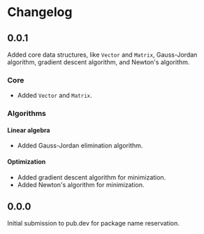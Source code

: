 # Changelog

## 0.0.1

Added core data structures, like `Vector` and `Matrix`, Gauss-Jordan algorithm, gradient descent algorithm,
and Newton's algorithm.

### Core

* Added `Vector` and `Matrix`.

### Algorithms

#### Linear algebra

* Added Gauss-Jordan elimination algorithm.

#### Optimization

* Added gradient descent algorithm for minimization.
* Added Newton's algorithm for minimization.

## 0.0.0

Initial submission to pub.dev for package name reservation.
